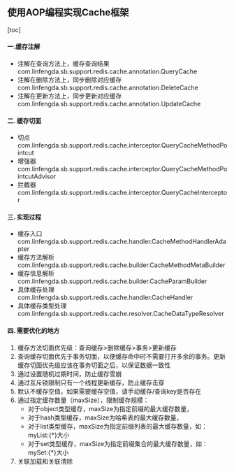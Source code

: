 ## 使用AOP编程实现Cache框架
[toc]

#### 一.缓存注解
* 注解在查询方法上，缓存查询结果
com.linfengda.sb.support.redis.cache.annotation.QueryCache
* 注解在删除方法上，同步删除对应缓存
com.linfengda.sb.support.redis.cache.annotation.DeleteCache
* 注解在更新方法上，同步更新对应缓存
com.linfengda.sb.support.redis.cache.annotation.UpdateCache

#### 二. 缓存切面
* 切点
com.linfengda.sb.support.redis.cache.interceptor.QueryCacheMethodPointcut
* 增强器
com.linfengda.sb.support.redis.cache.interceptor.QueryCacheMethodPointcutAdvisor
* 拦截器
com.linfengda.sb.support.redis.cache.interceptor.QueryCacheInterceptor

#### 三. 实现过程
* 缓存入口
com.linfengda.sb.support.redis.cache.handler.CacheMethodHandlerAdapter
* 缓存方法解析
com.linfengda.sb.support.redis.cache.builder.CacheMethodMetaBuilder
* 缓存信息解析
com.linfengda.sb.support.redis.cache.builder.CacheParamBuilder
* 具体缓存处理
com.linfengda.sb.support.redis.cache.handler.CacheHandler
* 具体缓存类型处理
com.linfengda.sb.support.redis.cache.resolver.CacheDataTypeResolver

#### 四. 需要优化的地方
1. 缓存方法切面优先级：查询缓存>删除缓存>事务>更新缓存
2. 查询缓存切面优先于事务切面，以便缓存命中时不需要打开多余的事务。更新缓存切面优先级应该在事务切面之后，以保证数据一致性
3. 通过设置随机过期时间，防止缓存雪崩
4. 通过互斥锁限制只有一个线程更新缓存，防止缓存击穿
5. 默认不缓存空值，如果需要缓存空值，请手动缓存/查询key是否存在
6. 通过指定缓存数量（maxSize），限制缓存规模：
    * 对于object类型缓存，maxSize为指定前缀的最大缓存数量，
    * 对于hash类型缓存，maxSize为哈希表的最大缓存数量，
    * 对于list类型缓存，maxSize为指定前缀列表的最大缓存数量，如：myList:{*}大小
    * 对于set类型缓存，maxSize为指定前缀集合的最大缓存数量，如：mySet:{*}大小
7. 关联加载和关联清除